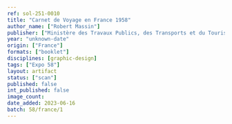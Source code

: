 ```yaml
---
ref: sol-251-0010
title: "Carnet de Voyage en France 1958"
author_name: ["Robert Massin"]
publisher: ["Ministère des Travaux Publics, des Transports et du Tourisme"]
year: "unknown-date"
origin: ["France"]
formats: ["booklet"]
disciplines: [graphic-design]
tags: ["Expo 58"]
layout: artifact
status: ["scan"]
published: false
int_published: false
image_count:
date_added: 2023-06-16
batch: 58/france/1
---
```

